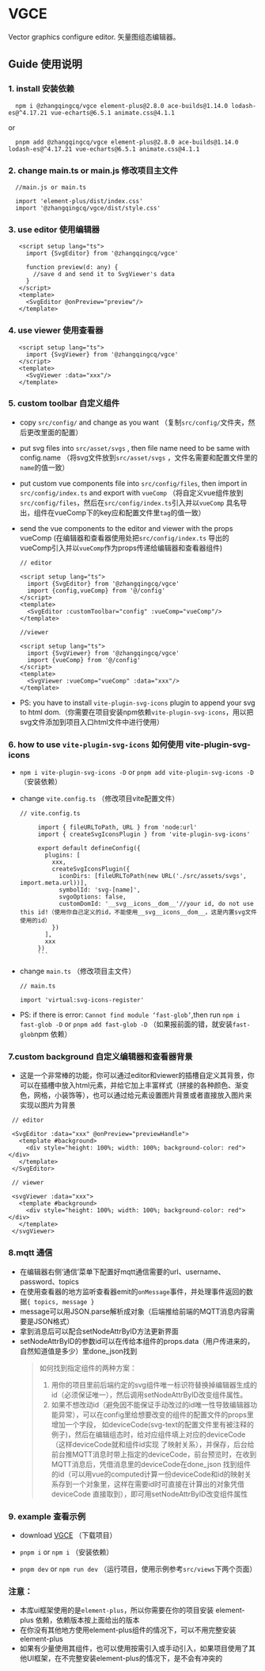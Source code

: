 # VGCE

Vector graphics configure editor. 矢量图组态编辑器。

## Guide 使用说明

### 1. install 安装依赖

   ```
     npm i @zhangqingcq/vgce element-plus@2.8.0 ace-builds@1.14.0 lodash-es@^4.17.21 vue-echarts@6.5.1 animate.css@4.1.1
   ```

or

   ```
     pnpm add @zhangqingcq/vgce element-plus@2.8.0 ace-builds@1.14.0 lodash-es@^4.17.21 vue-echarts@6.5.1 animate.css@4.1.1
   ```

### 2. change main.ts or main.js 修改项目主文件

   ```
     //main.js or main.ts

     import 'element-plus/dist/index.css'
     import '@zhangqingcq/vgce/dist/style.css'
   ```

### 3. use editor 使用编辑器

   ```
      <script setup lang="ts">
        import {SvgEditor} from '@zhangqingcq/vgce'

        function preview(d: any) {
          //save d and send it to SvgViewer's data
        }
      </script>
      <template>
        <SvgEditor @onPreview="preview"/>
      </template>
   ```

### 4. use viewer 使用查看器

   ```
      <script setup lang="ts">
        import {SvgViewer} from '@zhangqingcq/vgce'
      </script>
      <template>
        <SvgViewer :data="xxx"/>
      </template>
   ```

### 5. custom toolbar 自定义组件

- copy `src/config/` and change as you want （复制`src/config/`文件夹，然后更改里面的配置）

- put svg files into `src/asset/svgs` , then file name need to be same with config.name （将svg文件放到`src/asset/svgs`
  ，文件名需要和配置文件里的`name`的值一致）

- put custom vue components file into `src/config/files`, then import in `src/config/index.ts` and export with `vueComp`
  （将自定义vue组件放到`src/config/files`，然后在`src/config/index.ts`引入并以`vueComp`
  具名导出，组件在vueComp下的key应和配置文件里`tag`的值一致）

- send the vue components to the editor and viewer with the props vueComp (在编辑器和查看器使用处把`src/config/index.ts`
  导出的vueComp引入并以`vueComp`作为props传递给编辑器和查看器组件)

  ```
  // editor

  <script setup lang="ts">
    import {SvgEditor} from '@zhangqingcq/vgce'
    import {config,vueComp} from '@/config'
  </script>
  <template>
    <SvgEditor :customToolbar="config" :vueComp="vueComp"/>
  </template>
  ```

  ```
  //viewer

  <script setup lang="ts">
    import {SvgViewer} from '@zhangqingcq/vgce'
    import {vueComp} from '@/config'
  </script>
  <template>
    <SvgViewer :vueComp="vueComp" :data="xxx"/>
  </template>
  ```
- PS: you have to install `vite-plugin-svg-icons` plugin to append your svg to html
  dom.（你需要在项目安装npm依赖`vite-plugin-svg-icons`，用以把svg文件添加到项目入口html文件中进行使用）

### 6. how to use `vite-plugin-svg-icons` 如何使用 vite-plugin-svg-icons

- `npm i vite-plugin-svg-icons -D` or `pnpm add vite-plugin-svg-icons -D` （安装依赖）
- change `vite.config.ts` （修改项目vite配置文件）

  ````
  // vite.config.ts

       import { fileURLToPath, URL } from 'node:url'
       import { createSvgIconsPlugin } from 'vite-plugin-svg-icons'

       export default defineConfig({
         plugins: [
           xxx,
           createSvgIconsPlugin({
             iconDirs: [fileURLToPath(new URL('./src/assets/svgs', import.meta.url))],
             symbolId: 'svg-[name]',
             svgoOptions: false,
             customDomId: '__svg__icons__dom__'//your id, do not use this id!（使用你自己定义的id，不能使用__svg__icons__dom__，这是内置svg文件使用的id）
           })
         ],
         xxx
       })
       ```
  ````

- change `main.ts` （修改项目主文件）

  ```
  // main.ts

  import 'virtual:svg-icons-register'
  ```

- PS: if there is error: `Cannot find module ‘fast-glob’`,then run `npm i fast-glob -D` or `pnpm add fast-glob -D`
  （如果报前面的错，就安装`fast-glob`npm 依赖）

### 7.custom background 自定义编辑器和查看器背景
- 这是一个非常棒的功能，你可以通过editor和viewer的插槽自定义其背景，你可以在插槽中放入html元素，并给它加上丰富样式（拼接的各种颜色、渐变色，网格，小装饰等），也可以通过给元素设置图片背景或者直接放入图片来实现以图片为背景
 ```
  // editor

  <SvgEditor :data="xxx" @onPreview="previewHandle">
	<template #background>
	  <div style="height: 100%; width: 100%; background-color: red"></div>
	</template>
  </SvgEditor>
 ```
 ```
  // viewer

  <svgViewer :data="xxx">
	<template #background>
	  <div style="height: 100%; width: 100%; background-color: red"></div>
	</template>
  </svgViewer>
 ```
### 8.mqtt 通信

- 在编辑器右侧‘通信’菜单下配置好mqtt通信需要的url、username、password、topics
- 在使用查看器的地方监听查看器emit的`onMessage`事件，并处理事件返回的数据`{ topics, message }`
- message可以用JSON.parse解析成对象（后端推给前端的MQTT消息内容需要是JSON格式）
- 拿到消息后可以配合setNodeAttrByID方法更新界面
- setNodeAttrByID的参数id可以在传给本组件的props.data（用户传进来的，自然知道值是多少）里done_json找到
  > 如何找到指定组件的两种方案：
  > 1. 用你的项目里前后端约定的svg组件唯一标识符替换掉编辑器生成的id（必须保证唯一），然后调用setNodeAttrByID改变组件属性。
  > 2. 如果不想改动id（避免因不能保证手动改过的id唯一性导致编辑器功能异常），可以在config里给想要改变的组件的配置文件的props里增加一个字段，
       如deviceCode(svg-text的配置文件里有被注释的例子)，然后在编辑组态时，给对应组件填上对应的deviceCode（这样deviceCode就和组件id实现
       了映射关系），并保存，后台给前台推MQTT消息时带上指定的deviceCode，前台预览时，在收到MQTT消息后，凭借消息里的deviceCode在done_json
       找到组件的id（可以用vue的computed计算一份deviceCode和id的映射关系存到一个对象里，这样在需要id时可直接在计算出的对象凭借deviceCode
       直接取到），即可用setNodeAttrByID改变组件属性

### 9. example 查看示例

- download [VGCE](https://github.com/RickyHeaven/VGCE.git) （下载项目）

- `pnpm i` or `npm i` （安装依赖）

- `pnpm dev` or `npm run dev` （运行项目，使用示例参考`src/views`下两个页面）

### 注意：

- 本库ui框架使用的是`element-plus`，所以你需要在你的项目安装 element-plus 依赖，依赖版本按上面给出的版本
- 在你没有其他地方使用element-plus组件的情况下，可以不用完整安装element-plus
- 如果有少量使用其组件，也可以使用按需引入或手动引入，如果项目使用了其他UI框架，在不完整安装element-plus的情况下，是不会有冲突的
